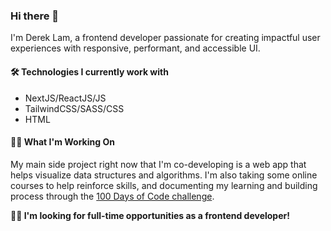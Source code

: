 ### Hi there 👋


I'm Derek Lam, a frontend developer passionate for creating impactful user experiences with responsive, performant, and accessible UI.

#### 🛠 Technologies I currently work with
- NextJS/ReactJS/JS
- TailwindCSS/SASS/CSS
- HTML

#### 👨‍💻 What I'm Working On
My main side project right now that I'm co-developing is a web app that helps visualize data structures and algorithms. I'm also taking some online courses to help reinforce skills, and documenting my learning and building process through the [100 Days of Code challenge](https://github.com/dLamSlo8/100-days-of-code). 


**🙋‍♂️ I'm looking for full-time opportunities as a frontend developer!**
